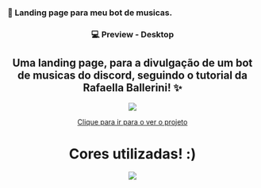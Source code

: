  ### 🤖 Landing page para meu bot de musicas. 

<h3 align="center">
💻 Preview - Desktop 
</h3>
<h2 align="center"> Uma landing page, para a divulgação de um bot de musicas do discord, seguindo o tutorial da Rafaella Ballerini! ✨ </h2>

<div align="center">
  <img  src="/img/mymy's bot.png"/>
</div>
<div align="center">
  <p><a href="https://mymys.vercel.app">Clique para ir para o ver o projeto</a></p>
</div>
<div align="center">
 <h1> Cores utilizadas! :) </h1>
 <p>  <img  src="https://cdn.discordapp.com/attachments/1098139264258158602/1112753637890986085/paleta.png"/> </p>
 </div>

